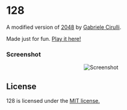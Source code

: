 # 128
A modified version of [2048](https://github.com/gabrielecirulli/2048) by [Gabriele Cirulli](http://www.gabrielecirulli.com).

Made just for fun. [Play it here!](http://blog.arthurhess.com/128/)

### Screenshot

<p align="center">
  <img src="http://blog.arthurhess.com/128/128.png" alt="Screenshot"/>
</p>

## License
128 is licensed under the [MIT license.](https://github.com/arthurhess/128/blob/master/LICENSE.txt)